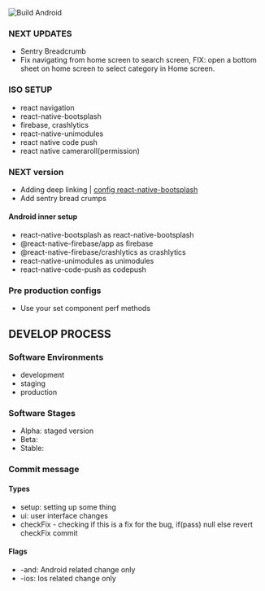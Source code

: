 ![Build Android](https://github.com/Vertission/fivoto-app/workflows/Build%20Android/badge.svg?branch=stage)

### NEXT UPDATES

- Sentry Breadcrumb
- Fix navigating from home screen to search screen, FIX: open a bottom sheet on home screen to select category in Home screen.

### ISO SETUP

- react navigation
- react-native-bootsplash
- firebase, crashlytics
- react-native-unimodules
- react native code push
- react native cameraroll(permission)

### NEXT version

- Adding deep linking | [config react-native-bootsplash](https://github.com/zoontek/react-native-bootsplash#handle-deep-linking-on-android)
- Add sentry bread crumps

#### Android inner setup

- react-native-bootsplash as react-native-bootsplash
- @react-native-firebase/app as firebase
- @react-native-firebase/crashlytics as crashlytics
- react-native-unimodules as unimodules
- react-native-code-push as codepush

### Pre production configs

- Use your set component perf methods

## DEVELOP PROCESS

### Software Environments

- development
- staging
- production

### Software Stages

- Alpha: staged version
- Beta:
- Stable:

### Commit message

#### Types

- setup: setting up some thing
- ui: user interface changes
- checkFix - checking if this is a fix for the bug, if(pass) null else revert checkFix commit

#### Flags

- -and: Android related change only
- -ios: Ios related change only
